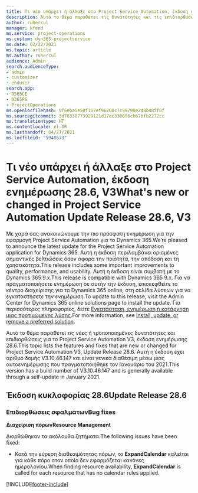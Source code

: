 ```yaml
---
title: Τι νέο υπάρχει ή άλλαξε στο Project Service Automation, έκδοση ενημέρωσης 28.6 Hotfix, V3
description: Αυτό το θέμα παραθέτει τις δυνατότητες και τις επιδιορθώσεις που είναι διαθέσιμες για το Project Service Automation V3, έκδοση ενημέρωσης 28.6 Hotfix, V3.
author: ruhercul
manager: kfend
ms.service: project-operations
ms.custom: dyn365-projectservice
ms.date: 02/22/2021
ms.topic: article
ms.author: ruhercul
audience: Admin
search.audienceType:
- admin
- customizer
- enduser
search.app:
- D365CE
- D365PS
- ProjectOperations
ms.openlocfilehash: 9f6eba5e50f167ef96268c7c99798e248b48ff0f
ms.sourcegitcommit: 3d78338773929121d17ec3386f6cb67bfb2272cc
ms.translationtype: HT
ms.contentlocale: el-GR
ms.lasthandoff: 04/27/2021
ms.locfileid: "5948573"
---
```

# <a name="whats-new-or-changed-in-project-service-automation-update-release-286-v3"></a><span data-ttu-id="3df1b-103">Τι νέο υπάρχει ή άλλαξε στο Project Service Automation, έκδοση ενημέρωσης 28.6, V3</span><span class="sxs-lookup"><span data-stu-id="3df1b-103">What's new or changed in Project Service Automation Update Release 28.6, V3</span></span>

<span data-ttu-id="3df1b-104">Με χαρά σας ανακοινώνουμε την πιο πρόσφατη ενημέρωση για την εφαρμογή Project Service Automation για το Dynamics 365.</span><span class="sxs-lookup"><span data-stu-id="3df1b-104">We’re pleased to announce the latest update for the Project Service Automation application for Dynamics 365.</span></span> <span data-ttu-id="3df1b-105">Αυτή η έκδοση περιλαμβάνει ορισμένες σημαντικές βελτιώσεις όσον αφορά την ποιότητα, την απόδοση και τη χρηστικότητα.</span><span class="sxs-lookup"><span data-stu-id="3df1b-105">This release includes some important improvements to quality, performance, and usability.</span></span> <span data-ttu-id="3df1b-106">Αυτή η έκδοση είναι συμβατή με το Dynamics 365 9.x.</span><span class="sxs-lookup"><span data-stu-id="3df1b-106">This release is compatible with Dynamics 365 9.x.</span></span> <span data-ttu-id="3df1b-107">Για να πραγματοποιήσετε ενημέρωση σε αυτήν την έκδοση, επισκεφθείτε το κέντρο διαχείρισης για το Dynamics 365 online, στη σελίδα λύσεων για να εγκαταστήσετε την ενημέρωση.</span><span class="sxs-lookup"><span data-stu-id="3df1b-107">To update to this release, visit the Admin Center for Dynamics 365 online solutions page to install the update.</span></span> <span data-ttu-id="3df1b-108">Για περισσότερες πληροφορίες, δείτε [Εγκατάσταση, ενημέρωση ή κατάργηση μιας προτιμώμενης λύσης](/power-platform/admin/install-remove-preferred-solution).</span><span class="sxs-lookup"><span data-stu-id="3df1b-108">For more information, see [Install, update, or remove a preferred solution](/power-platform/admin/install-remove-preferred-solution).</span></span>

<span data-ttu-id="3df1b-109">Αυτό το θέμα παραθέτει τις νέες ή τροποποιημένες δυνατότητες και επιδιορθώσεις για το Project Service Automation V3, έκδοση ενημέρωσης 28.6.</span><span class="sxs-lookup"><span data-stu-id="3df1b-109">This topic lists the features and fixes that are new or changed for Project Service Automation V3, Update Release 28.6.</span></span> <span data-ttu-id="3df1b-110">Αυτή η έκδοση έχει αριθμό δομής V3.10.46.147 και είναι γενικά διαθέσιμη μέσω μιας αυτοενημέρωσης που πραγματοποιήθηκε τον Ιανουάριο του 2021.</span><span class="sxs-lookup"><span data-stu-id="3df1b-110">This version has a build number of V3.10.46.147 and is generally available through a self-update in January 2021.</span></span>

## <a name="update-release-286"></a><span data-ttu-id="3df1b-111">Έκδοση κυκλοφορίας 28.6</span><span class="sxs-lookup"><span data-stu-id="3df1b-111">Update Release 28.6</span></span>

### <a name="bug-fixes"></a><span data-ttu-id="3df1b-112">Επιδιορθώσεις σφαλμάτων</span><span class="sxs-lookup"><span data-stu-id="3df1b-112">Bug fixes</span></span>


<span data-ttu-id="3df1b-113">**Διαχείριση πόρων**</span><span class="sxs-lookup"><span data-stu-id="3df1b-113">**Resource Management**</span></span>

<span data-ttu-id="3df1b-114">Διορθώθηκαν τα ακόλουθα ζητήματα:</span><span class="sxs-lookup"><span data-stu-id="3df1b-114">The following issues have been fixed:</span></span>

- <span data-ttu-id="3df1b-115">Κατά την εύρεση διαθεσιμότητας πόρων, το **ExpandCalendar** καλείται για κάθε πόρο στον οποίο δεν εφαρμόζεται κανόνες ημερολογίου.</span><span class="sxs-lookup"><span data-stu-id="3df1b-115">When finding resource availability, **ExpandCalendar** is called for each resource that has no calendar rules applied.</span></span>


[!INCLUDE[footer-include](../includes/footer-banner.md)]